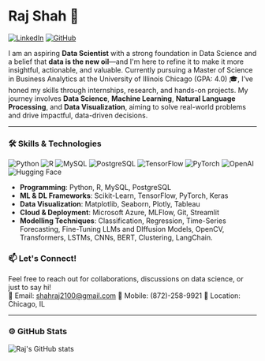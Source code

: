 
<!--
**rajshah21/rajshah21** is a ✨ _special_ ✨ repository because its `README.md` (this file) appears on your GitHub profile.

Here are some ideas to get you started:

- 🔭 I’m currently working on ...
- 🌱 I’m currently learning ...
- 👯 I’m looking to collaborate on ...
- 🤔 I’m looking for help with ...
- 💬 Ask me about ...
- 📫 How to reach me: ...
- 😄 Pronouns: ...
- ⚡ Fun fact: ...
-->
# Raj Shah 🚀

[![LinkedIn](https://img.shields.io/badge/LinkedIn-blue?style=flat&logo=linkedin&labelColor=blue&link=https://www.linkedin.com/in/raj-shah-a40a38203/)](https://www.linkedin.com/in/raj-shah-a40a38203/)
[![GitHub](https://img.shields.io/badge/GitHub-grey?style=flat&logo=github&labelColor=grey&link=https://github.com/rajshah21)](https://github.com/rajshah21)

I am an aspiring **Data Scientist** with a strong foundation in Data Science and a belief that **data is the new oil**—and I'm here to refine it to make it more insightful, actionable, and valuable. Currently pursuing a Master of Science in Business Analytics at the University of Illinois Chicago (GPA: 4.0) 🎓, I’ve honed my skills through internships, research, and hands-on projects. My journey involves **Data Science**, **Machine Learning**, **Natural Language Processing**, and **Data Visualization**, aiming to solve real-world problems and drive impactful, data-driven decisions.


---

### 🛠 Skills & Technologies

![Python](https://img.shields.io/badge/-Python-blue?style=flat&logo=python&logoColor=white)
![R](https://img.shields.io/badge/-R-276DC3?style=flat&logo=r&logoColor=white)
![MySQL](https://img.shields.io/badge/-MySQL-4479A1?style=flat&logo=mysql&logoColor=white)
![PostgreSQL](https://img.shields.io/badge/-PostgreSQL-336791?style=flat&logo=postgresql&logoColor=white)
![TensorFlow](https://img.shields.io/badge/-TensorFlow-orange?style=flat&logo=tensorflow&logoColor=white)
![PyTorch](https://img.shields.io/badge/-PyTorch-red?style=flat&logo=pytorch&logoColor=white)
![OpenAI](https://img.shields.io/badge/-OpenAI-412991?style=flat&logo=openai&logoColor=white)
![Hugging Face](https://img.shields.io/badge/-Hugging%20Face-FFD54F?style=flat&logo=huggingface&logoColor=black)

- **Programming**: Python, R, MySQL, PostgreSQL
- **ML & DL Frameworks**: Scikit-Learn, TensorFlow, PyTorch, Keras
- **Data Visualization**: Matplotlib, Seaborn, Plotly, Tableau
- **Cloud & Deployment**: Microsoft Azure, MLFlow, Git, Streamlit
- **Modelling Techniques**: Classification, Regression, Time-Series Forecasting, Fine-Tuning LLMs and DIffusion Models, OpenCV, Transformers, LSTMs, CNNs, BERT, Clustering, LangChain.



### 📫 Let's Connect!

Feel free to reach out for collaborations, discussions on data science, or just to say hi!  
📧 Email: shahraj2100@gmail.com 
📱 Mobile: (872)-258-9921
📍 Location: Chicago, IL

---

### ⚙️ GitHub Stats

![Raj's GitHub stats](https://github-readme-stats.vercel.app/api?username=rajshah21&show_icons=true&theme=radical) <!-- Replace with actual GitHub stats widget -->

